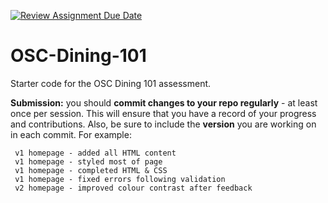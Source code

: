 [![Review Assignment Due Date](https://classroom.github.com/assets/deadline-readme-button-22041afd0340ce965d47ae6ef1cefeee28c7c493a6346c4f15d667ab976d596c.svg)](https://classroom.github.com/a/SXfwvD3-)
# OSC-Dining-101
Starter code for the OSC Dining 101 assessment.

**Submission:** you should **commit changes to your repo regularly** - at least once per session. This will ensure that you have a record of your progress and contributions. Also, be sure to include the **version** you are working on in each commit. For example:

     v1 homepage - added all HTML content
     v1 homepage - styled most of page
     v1 homepage - completed HTML & CSS
     v1 homepage - fixed errors following validation
     v2 homepage - improved colour contrast after feedback
